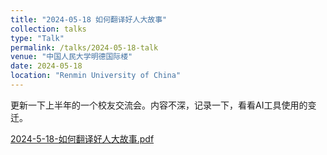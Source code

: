```yaml
---
title: "2024-05-18 如何翻译好人大故事"
collection: talks
type: "Talk"
permalink: /talks/2024-05-18-talk
venue: "中国人民大学明德国际楼"
date: 2024-05-18
location: "Renmin University of China"
---
```


更新一下上半年的一个校友交流会。内容不深，记录一下，看看AI工具使用的变迁。

[2024-5-18-如何翻译好人大故事.pdf](20240518-黄婕-如何翻译好人大故事.pdf)

